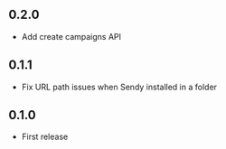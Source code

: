 ## 0.2.0

* Add create campaigns API

## 0.1.1

* Fix URL path issues when Sendy installed in a folder

## 0.1.0

* First release
